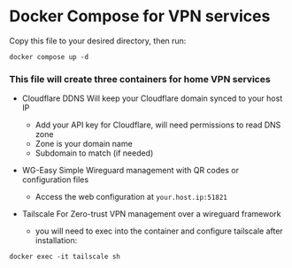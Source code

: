 # Docker Compose for VPN services
Copy this file to your desired directory, then run:

```docker compose up -d```

### This file will create three containers for home VPN services
* Cloudflare DDNS
Will keep your Cloudflare domain synced to your host IP
  * Add your API key for Cloudflare, will need permissions to read DNS zone
  * Zone is your domain name
  * Subdomain to match (if needed)
  
* WG-Easy
Simple Wireguard management with QR codes or configuration files
  * Access the web configuration at `your.host.ip:51821`

* Tailscale
For Zero-trust VPN management over a wireguard framework
  * you will need to exec into the container and configure tailscale after installation:
  
```docker exec -it tailscale sh```
